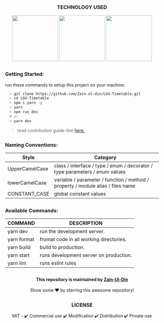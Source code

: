 
<!-- techonology used -->

##
### 

<div align='center'>
<h3>TECHNOLOGY USED</h3>
<img src = 'https://user-images.githubusercontent.com/78583049/208113209-bfd8c0a3-e692-4580-bdd7-b51226b2abd2.svg' width = '150px' height = '150px'/>
<img src = 'https://user-images.githubusercontent.com/78583049/208114006-e5689598-cc0f-4a07-88c3-4add1c8094d7.svg' width = '150px' height = '150px'/>
<img src = 'https://user-images.githubusercontent.com/78583049/208124689-586db7d1-f232-4add-ad78-f346261a7d47.svg' width = '150px' height = '150px'/>
</div>

##

<!-- Get Started Guide -->

### Getting Started:

run these commands to setup this project on your machine:

```bash
  ~ git clone https://github.com/Zain-ul-din/LGU-Timetable.git
  ~ cd LGU-Timetable
  ~ npm i yarn -g 
  ~ yarn
  ~ npm run dev
  # or
  ~ yarn dev
```

> read contribution guide-line [here.](https://github.com/Zain-ul-din/LGU-Timetable/blob/master/CONTRIBUTING.MD)

## 

<!-- naming conventions -->

### Naming Conventions:

|      Style     | Category                                                                        | 
|----------------|---------------------------------------------------------------------------------|       
| UpperCamelCase | 	class / interface / type / enum / decorator / type parameters / enum values    |       
| lowerCamelCase | variable / parameter / function / method / property / module alias / files name |     
| CONSTANT_CASE  | global constant values                                                          | 

##

<!-- commands description -->


### Available Commands: 

|   COMMAND   | DESCRIPTION | 
|-------------|-------------|       
| yarn dev    | run the development server.             |       
| yarn format | fromat code in all working directories. |     
| yarn build  | build to production.                    | 
| yarn start  | runs development server on production.  |
| yarn lint   | runs eslint rules                       |

##

<!-- about -->



<div align="center">
<h4 font-weight="bold">This repository is maintained by <a href="https://github.com/Zain-ul-din">Zain-Ul-Din</a></h4>
<p> Show some ❤️ by starring this awesome repository! </p>
</div>

<!-- license -->

## 

<div align='center'>
<h3>LICENSE</h3>

MIT - ✔️ Commercial use ✔️ Modification ✔️ Distribution ✔️ Private use
</div>

##
